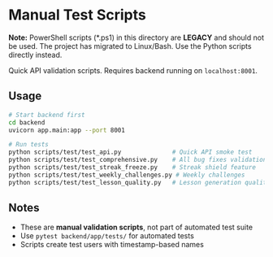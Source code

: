 # Manual Test Scripts

**Note:** PowerShell scripts (*.ps1) in this directory are **LEGACY** and should not be used. The project has migrated to Linux/Bash. Use the Python scripts directly instead.

Quick API validation scripts. Requires backend running on `localhost:8001`.

## Usage

```bash
# Start backend first
cd backend
uvicorn app.main:app --port 8001

# Run tests
python scripts/test/test_api.py              # Quick API smoke test
python scripts/test/test_comprehensive.py    # All bug fixes validation
python scripts/test/test_streak_freeze.py    # Streak shield feature
python scripts/test/test_weekly_challenges.py # Weekly challenges
python scripts/test/test_lesson_quality.py   # Lesson generation quality
```

## Notes

- These are **manual validation scripts**, not part of automated test suite
- Use `pytest backend/app/tests/` for automated tests
- Scripts create test users with timestamp-based names
